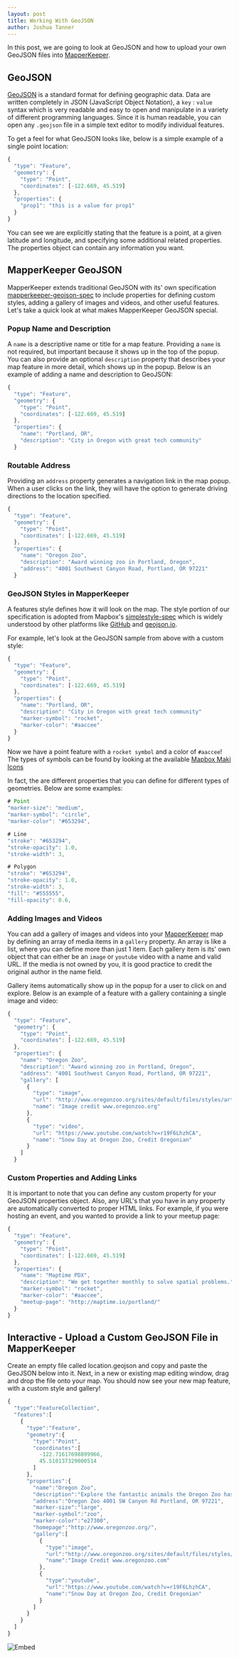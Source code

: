 ```yaml
---
layout: post
title: Working With GeoJSON
author: Joshua Tanner
---
```


In this post, we are going to look at GeoJSON and how to upload your own GeoJSON files into [MapperKeeper](https://www.mapperkeeper.com).

## GeoJSON

[GeoJSON](http://geojson.org/) is a standard format for defining geographic data.  Data are written completely in JSON (JavaScript Object Notation), a `key` : `value` syntax which is very readable and easy to open and manipulate in a variety of different programming languages.  Since it is human readable, you can open any `.geojson` file in a simple text editor to modify individual features.

To get a feel for what GeoJSON looks like, below is a simple example of a single point location:

```js
{
  "type": "Feature",
  "geometry": {
    "type": "Point",
    "coordinates": [-122.669, 45.519]
  },
  "properties": {
    "prop1": "this is a value for prop1"
  }
}
```

You can see we are explicitly stating that the feature is a point, at a given latitude and longitude, and specifying some additional related properties.  The properties object can contain any information you want.

## MapperKeeper GeoJSON

MapperKeeper extends traditional GeoJSON with its' own specification [mapperkeeper-geojson-spec](https://github.com/MapperKeeper/mapperkeeper-geojson-spec) to include properties for defining custom styles, adding a gallery of images and videos, and other useful features.  Let's take a quick look at what makes MapperKeeper GeoJSON special.


### Popup Name and Description

A `name` is a descriptive name or title for a map feature.  Providing a `name` is not required, but important because it shows up in the top of the popup.  You can also provide an optional `description` property that describes your map feature in more detail, which shows up in the popup.  Below is an example of adding a name and description to GeoJSON:

```js
{
  "type": "Feature",
  "geometry": {
    "type": "Point",
    "coordinates": [-122.669, 45.519]
  },
  "properties": {
    "name": "Portland, OR",
    "description": "City in Oregon with great tech community"
  }
```

### Routable Address

Providing an `address` property generates a navigation link in the map popup.  When a user clicks on the link, they will have the option to generate driving directions to the location specified.

```js
{
  "type": "Feature",
  "geometry": {
    "type": "Point",
    "coordinates": [-122.669, 45.519]
  },
  "properties": {
    "name": "Oregon Zoo",
    "description": "Award winning zoo in Portland, Oregon",
    "address": "4001 Southwest Canyon Road, Portland, OR 97221"
  }
```

### GeoJSON Styles in MapperKeeper

A features style defines how it will look on the map.  The style portion of our specification is adopted from Mapbox's [simplestyle-spec](https://github.com/mapbox/simplestyle-spec) which is widely understood by other platforms like [GitHub](https://help.github.com/articles/mapping-geojson-files-on-github/) and [geojson.io](http://geojson.io/).   

For example, let's look at the GeoJSON sample from above with a custom style:

```js
{
  "type": "Feature",
  "geometry": {
    "type": "Point",
    "coordinates": [-122.669, 45.519]
  },
  "properties": {
    "name": "Portland, OR",
    "description": "City in Oregon with great tech community"
    "marker-symbol": "rocket",
    "marker-color": "#aaccee"
  }
}
```

Now we have a point feature with a `rocket symbol` and a color of `#aaccee`!  The types of symbols can be found by looking at the available [Mapbox Maki Icons](https://www.mapbox.com/maki-icons/)

In fact, the are different properties that you can define for different types of geometries.  Below are some examples:

```js
# Point
"marker-size": "medium",
"marker-symbol": "circle",
"marker-color": "#653294",

# Line
"stroke": "#653294",
"stroke-opacity": 1.0,
"stroke-width": 3,

# Polygon
"stroke": "#653294",
"stroke-opacity": 1.0,
"stroke-width": 3,
"fill": "#555555",
"fill-opacity": 0.6,
```

### Adding Images and Videos

You can add a gallery of images and videos into your [MapperKeeper](https://www.mapperkeeper.com) map by defining an array of media items in a `gallery` property.  An array is like a list, where you can define more than just 1 item.   Each gallery item is its' own object that can either be an `image` or `youtube` video with a name and valid URL.  If the media is not owned by you, it is good practice to credit the original author in the name field.  

Gallery items automatically show up in the popup for a user to click on and explore.  Below is an example of a feature with a gallery containing a single image and video:

```js
{
  "type": "Feature",
  "geometry": {
    "type": "Point",
    "coordinates": [-122.669, 45.519]
  },
  "properties": {
    "name": "Oregon Zoo",
    "description": "Award winning zoo in Portland, Oregon",
    "address": "4001 Southwest Canyon Road, Portland, OR 97221",
    "gallery": [
      {
        "type": "image",
        "url": "http://www.oregonzoo.org/sites/default/files/styles/article-full/public/H_orig_about_landing.jpg",
        "name": "Image credit www.oregonzoo.org"
      },
      {
        "type": "video",
        "url": "https://www.youtube.com/watch?v=r19F6LhzhCA",
        "name": "Snow Day at Oregon Zoo, Credit Oregonian"
      }
    ]
  }
```

### Custom Properties and Adding Links

It is important to note that you can define any custom property for your GeoJSON properties object.  Also, any URL's that you have in any property are automatically converted to proper HTML links.  For example, if you were hosting an event, and you wanted to provide a link to your meetup page:

```js
{
  "type": "Feature",
  "geometry": {
    "type": "Point",
    "coordinates": [-122.669, 45.519]
  },
  "properties": {
    "name": "Maptime PDX",
    "description": "We get together monthly to solve spatial problems."
    "marker-symbol": "rocket",
    "marker-color": "#aaccee",
    "meetup-page": "http://maptime.io/portland/"
  }
}
```

## Interactive - Upload a Custom GeoJSON File in MapperKeeper

Create an empty file called location.geojson and copy and paste the GeoJSON below into it.  Next, in a new or existing map editing window, drag and drop the file onto your map.  You should now see your new map feature, with a custom style and gallery!

```js
{
  "type":"FeatureCollection",
  "features":[
    {
      "type":"Feature",
      "geometry":{
        "type":"Point",
        "coordinates":[
          -122.71617698899966,
          45.510137329000514
        ]
      },
      "properties":{
        "name":"Oregon Zoo",
        "description":"Explore the fantastic animals the Oregon Zoo has to offer!",
        "address":"Oregon Zoo 4001 SW Canyon Rd Portland, OR 97221",
        "marker-size":"large",
        "marker-symbol":"zoo",
        "marker-color":"e27300",
        "homepage":"http://www.oregonzoo.org/",
        "gallery":[
          {
            "type":"image",
            "url":"http://www.oregonzoo.org/sites/default/files/styles/article-full/public/H_orig_about_landing.jpg",
            "name":"Image Credit www.oregonzoo.com"
          },
          {
            "type":"youtube",
            "url":"https://www.youtube.com/watch?v=r19F6LhzhCA",
            "name":"Snow Day at Oregon Zoo, Credit Oregonian"
          }
        ]
      }
    }
  ]
}
```

![Embed](/images/geojson/popup.png)
